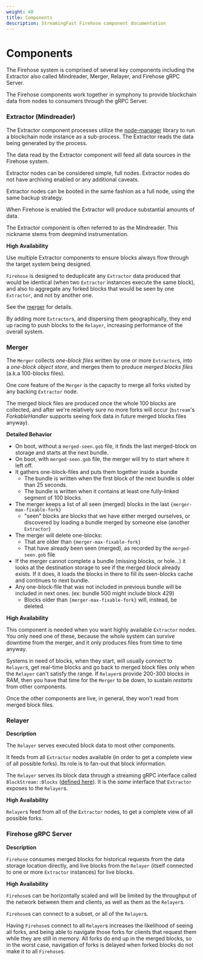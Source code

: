 ```yaml
---
weight: 40
title: Components
description: StreamingFast Firehose component documentation
---
```


# Components

The Firehose system is comprised of several key components including the Extractor also called Mindreader, Merger, Relayer, and Firehose gRPC Server.&#x20;

The Firehose components work together in symphony to provide blockchain data from nodes to consumers through the gRPC Server.

### Extractor (Mindreader)

The Extractor component processes utilize the [node-manager](https://github.com/streamingfast/node-manager) library to run a blockchain node instance as a sub-process. The Extractor reads the data being generated by the process.

The data read by the Extractor component will feed all data sources in the Firehose system.

Extractor nodes can be considered simple, full nodes. Extractor nodes do not have archiving enabled or any additional caveats.&#x20;

Extractor nodes can be booted in the same fashion as a full node, using the same backup strategy.

When Firehose is enabled the Extractor will produce substantial amounts of data.

The Extractor component is often referred to as the Mindreader. This nickname stems from deepmind instrumentation.

**High Availability**

Use multiple Extractor components to ensure blocks always flow through the target system being designed.

`Firehose` is designed to deduplicate any `Extractor` data produced that would be identical (when two `Extractor` instances execute the same block), and also to aggregate any forked blocks that would be seen by one `Extractor`, and not by another one.

See the [merger](components.md#merger) for details.

By adding more `Extractor`s, and dispersing them geographically, they end up racing to push blocks to the `Relayer`, increasing performance of the overall system.

### Merger

The `Merger` collects _one-block files_ written by one or more `Extractor`s, into a _one-block object store_, and merges them to produce _merged blocks files_ (a.k.a 100-blocks files).

One core feature of the `Merger` is the capacity to merge all forks visited by any backing `Extractor` node.

The merged block files are produced once the whole 100 blocks are collected, and after we're relatively sure no more forks will occur (`bstream`'s _ForkableHandler_ supports seeing fork data in future merged blocks files anyway).

**Detailed Behavior**

* On boot, without a `merged-seen.gob` file, it finds the last merged-block on storage and starts at the next bundle.
* On boot, with `merged-seen.gob` file, the merger will try to start where it left off.
* It gathers one-block-files and puts them together inside a bundle
  * The bundle is written when the first block of the next bundle is older than 25 seconds.
  * The bundle is written when it contains at least one fully-linked segment of 100 blocks.
* The merger keeps a list of all seen (merged) blocks in the last `{merger-max-fixable-fork}`
  * "seen" blocks are blocks that we have either merged ourselves, or discovered by loading a bundle merged by someone else (another `Extractor`)
* The merger will delete one-blocks:
  * That are older than `{merger-max-fixable-fork}`
  * That have already been seen (merged), as recorded by the `merged-seen.gob` file
* If the merger cannot complete a bundle (missing blocks, or hole...) it looks at the destination storage to see if the merged block already exists. If it does, it loads the blocks in there to fill its seen-blocks cache and continues to next bundle.
* Any one-block-file that was not included in previous bundle will be included in next ones. (ex: bundle 500 might include block 429)
  * Blocks older than `{merger-max-fixable-fork}` will, instead, be deleted.

**High Availability**

This component is needed when you want highly available `Extractor` nodes. You only need one of these, because the whole system can survive downtime from the merger, and it only produces files from time to time anyway.

Systems in need of blocks, when they start, will usually connect to `Relayer`s, get real-time blocks and go back to merged block files only when the `Relayer` can't satisfy the range. If `Relayer`s provide 200-300 blocks in RAM, then you have that time for the `Merger` to be down, to sustain _restarts_ from other components.

Once the other components are live, in general, they won't read from merged block files.

### Relayer

**Description**

The `Relayer` serves executed block data to most other components.

It feeds from all `Extractor` nodes available (in order to get a complete view of all possible forks). Its role is to fan-out that block information.

The `Relayer` serves its block data through a streaming gRPC interface called `BlockStream::Blocks` ([defined here](https://github.com/streamingfast/proto/blob/develop/sf/bstream/v1/bstream.proto)). It is the _same_ interface that `Extractor` exposes to the `Relayer`s.

**High Availability**

`Relayer`s feed from all of the `Extractor` nodes, to get a complete view of all possible forks.

### Firehose gRPC Server

**Description**

`Firehose` consumes merged blocks for historical requests from the data storage location directly, and live blocks from the `Relayer` (itself connected to one or more `Extractor` instances) for live blocks.

**High Availability**

`Firehose`s can be horizontally scaled and will be limited by the throughput of the network between them and clients, as well as them as the `Relayer`s.

`Firehose`s can connect to a subset, or all of the `Relayer`s.

Having `Firehose`s connect to all `Relayer`s increases the likelihood of seeing all forks, and being able to navigate those forks for clients that request them while they are still in memory. All forks do end up in the merged blocks, so in the worst case, navigation of forks is delayed when forked blocks do not make it to all `Firehose`s.
